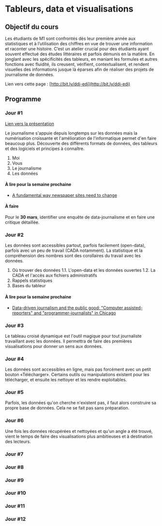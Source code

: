 # Tableurs, data et visualisations

## Objectif du cours

Les étudiants de M1 sont confrontés dès leur première année aux statistiques et à l’utilisation des chiffres en vue de trouver une information et raconter une histoire. C’est un atelier crucial pour des étudiants ayant souvent effectué des études littéraires et parfois démunis en la matière. En jonglant avec les spécificités des tableurs, en maniant les formules et autres fonctions avec fluidité, ils creusent, vérifient, contextualisent, et rendent visuelles des informations jusque là éparses afin de réaliser des projets de journalisme de données.

Lien vers cette page : [http://bit.ly/ddj-edj](http://bit.ly/ddj-edj)

## Programme

### Jour #1

[Lien vers la présentation](https://docs.google.com/presentation/d/1howbkquEKe2EkijXdKUjlTff2A3AlNjfpo5rvxkgT6c/edit?usp=sharing)

Le journalisme s'appuie depuis longtemps sur les données mais la numérisation croissante et l'amélioration de l'informatique permet d'en faire beaucoup plus. Découverte des différents formats de données, des tableurs et des logiciels et principes à connaître.

1. Moi
2. Vous
3. Le journalisme
4. Les données

#### À lire pour la semaine prochaine

* [A fundamental way newspaper sites need to change](http://www.holovaty.com/writing/fundamental-change/)

#### À faire

Pour le **30 mars**, identifier une enquête de data-journalisme et en faire une critique détaillée.

### Jour #2

Les données sont accessibles partout, parfois facilement (open-data), parfois avec un peu de travail (CADA notamment). La statistique et la compréhension des nombres sont des corollaires du travail avec les données.

1. Où trouver des données
1.1. L'open-data et les données ouvertes
1.2. La CADA et l'accès aux fichiers administratifs
2. Rappels statistiques
3. Bases du tableur

#### À lire pour la semaine prochaine

* [Data-driven journalism and the public good: "Computer assisted-reporters" and "programmer-journalists" in Chicago](https://pdfs.semanticscholar.org/c3ee/e63d4448c4994837a994faf92c0f878e0369.pdf)

### Jour #3

Le tableau croisé dynamique est l'outil magique pour tout journaliste travaillant avec les données. Il permettra de faire des premières visualisations pour donner un sens aux données.

### Jour #4

Les données sont accessibles en ligne, mais pas forcément avec un petit bouton «Télécharger». Certains outils ou manipulations existent pour les télécharger, et ensuite les nettoyer et les rendre exploitables.

### Jour #5

Parfois, les données qu'on cherche n'existent pas, il faut alors construire sa propre base de données. Cela ne se fait pas sans préparation.

### Jour #6

Une fois les données récupérées et nettoyées et qu'un angle a été trouvé, vient le temps de faire des visualisations plus ambitieuses et à destination des lecteurs.

### Jour #7

### Jour #8

### Jour #9

### Jour #10

### Jour #11

### Jour #12